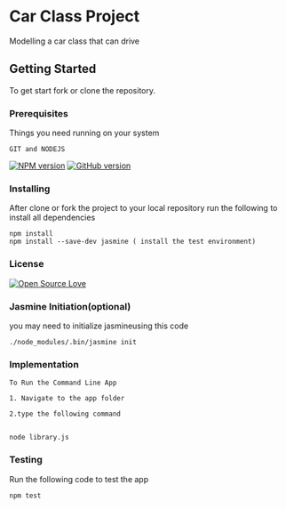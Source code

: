 # Car Class Project

Modelling a car class that can drive


## Getting Started

To get start fork or clone the repository.

### Prerequisites

Things you need running on your system

```
GIT and NODEJS 
```
[![NPM version](https://badge.fury.io/js/badge-list.svg)](http://badge.fury.io/js/badge-list)
[![GitHub version](https://badge.fury.io/gh/boennemann%2Fbadges.svg)](http://badge.fury.io/gh/boennemann%2Fbadges)

### Installing

After clone or fork the project to your local repository run the following to install all dependencies

```
npm install
npm install --save-dev jasmine ( install the test environment)
```
### License

[![Open Source Love](https://badges.frapsoft.com/os/mit/mit.svg?v=102)](https://github.com/ellerbrock/open-source-badge/)
### Jasmine Initiation(optional)

you may need to initialize jasmineusing this code


```
./node_modules/.bin/jasmine init
```
### Implementation

```
To Run the Command Line App 

1. Navigate to the app folder

2.type the following command


node library.js
```

### Testing

Run the following code to test the app

```
npm test
```

